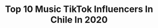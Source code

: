 ---
title: Top 10 Music TikTok Influencers In Chile In 2020
description: >-
  Find top music TikTok influencers in Chile in 2020. Most popular hashtags: #parati #chile #fyp #greenscreen.
platform: TikTok
hits: 66
text_top: Discover the top-rated TikTok accounts on inBeat.
text_bottom: Our search engine holds 66 TikTok influencers like this in Chile for you to connect with.
profiles:
  - username: "frandiazg"
    fullname: >-
      Fran Díaz
    bio: >-
      Tengo 18, no 15 weon Ceo de ruar Live with passion, live musical.ly
    location: "Chile"
    followers: 211100
    engagement: 2415
    commentsToLikes: 0.028039
    id: ckacqn0x71i450i78xkzeqb6c
    verified: false
    hashtags: "#greenscreen, #chistoso, #creditos, #xd"
  - username: "cristofermackay56"
    fullname: >-
      Cristofer Mackay
    bio: >-
      Ríete de tus locuras 🤪😂😂😂 comedia ,música🎶
    location: "Chile"
    followers: 3300
    engagement: 1709
    commentsToLikes: 0.140752
    id: ckcptk8smobc20j238kqzswqv
    verified: false
    hashtags: "#crismackay, #fyp, #tiktokchileno, #venezuela"
  - username: "poligho"
    fullname: >-
      Poli🇨🇱#tiktokchile
    bio: >-
      la vida es bella..😍 🇨🇱 Humor y solo buena onda 💪actuo la musica es mi pasion
    location: "Chile"
    followers: 4266
    engagement: 2163
    commentsToLikes: 0.361521
    id: cka9mdeaq4a840i7812hi0i0l
    verified: false
    hashtags: "#lasmontini, #hoyesviernesymicuerpolosabe, #diversion, #gallina"
  - username: "magia.de.duende"
    fullname: >-
      magia.de.duende
    bio: >-
      escucho música de vieja culia
    location: "Chile"
    followers: 16600
    engagement: 1893
    commentsToLikes: 0.029127
    id: ckbw9mgr1zsmf0j23np8nlasf
    verified: false
    hashtags: "#parati, #greenscreen, #chileno, #paratipage"
  - username: "thedeadtreenamedptree_00"
    fullname: >-
      HAHEHO
    bio: >-
      CEO of AYO, doe, ya. Age: 9 Editor, Musician
    location: "Chile"
    followers: 5860
    engagement: 678
    commentsToLikes: 0.353515
    id: ckavqv8ls2jb90j23ei4vy1ll
    verified: false
    hashtags: "#greenscreen, #duet"
  - username: "tu.musica.retro"
    fullname: >-
      CLASICOS 60-70-80-90
    bio: >-
      La mejor musica de tu vida en este canal y para todos los gustos 🎶🎶🎼🎼
    location: "Chile"
    followers: 35900
    engagement: 1013
    commentsToLikes: 0.018983
    id: ckd5lfse7vs0n0j23t9tb8utr
    verified: false
    hashtags: "#los90, #1991, #musica, #flashback"
  - username: "deniserosenthaloficial"
    fullname: >-
      Denise Rosenthal
    bio: >-
      Cantante, música, compositora 💞
    location: "Chile"
    followers: 981100
    engagement: 1169
    commentsToLikes: 0.007260
    id: ckaik075gh9ua0i78e7yvlweu
    verified: true
    hashtags: "#dormirchallenge, #santeriachallenge, #dormirdeniserosenthal, #loserschallenge"
  - username: "colacesante"
    fullname: >-
      Pedro Muñoz
    bio: >-
      Periodista ✨ Humor / Music / Movie / Disney Fan ❤️ 📸: colacesante ✨
    location: "Chile"
    followers: 2910
    engagement: 1248
    commentsToLikes: 0.007770
    id: ckd5lle36vv2j0j23p1wms6u8
    verified: false
    hashtags: "#latino, #mtv, #chile, #ladygaga"
  - username: "archie_pop"
    fullname: >-
      Archie
    bio: >-
      🤺Hay que ser valiente 🧗‍♂️ Para ser diferente🤪 En este mundo 😇🇨🇱
    location: "Chile"
    followers: 12700
    engagement: 3293
    commentsToLikes: 0.172964
    id: ckck63yx2r8kh0j23nwraqn28
    verified: false
    hashtags: "#jeancarloscanela, #romanticas, #elreyleon, #hablamedeti"
  - username: "thomasoporto"
    fullname: >-
      ⚡T.O.D⚡
    bio: >-
      #soylegado🦁 viernes en vivo 🔴 9:00 pm Hijo de Dios✝️❤ 🙌chileno🇨🇱 2t 1:7
    location: "Chile"
    followers: 48700
    engagement: 2128
    commentsToLikes: 0.021369
    id: ckck3bo9en5ym0j23tx1xjgs7
    verified: false
    hashtags: "#christianboy, #jovenescristianos, #christ, #chile"
---